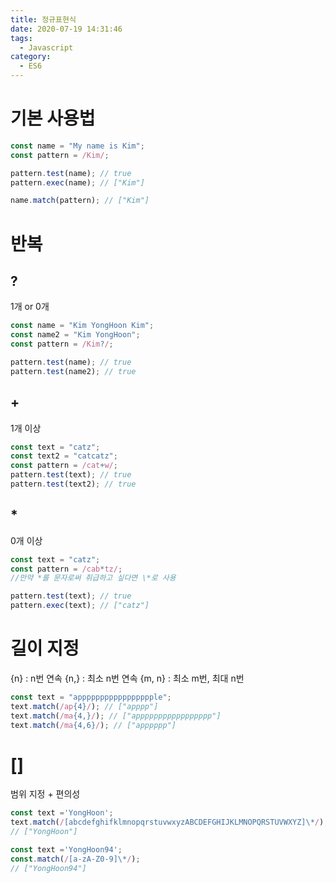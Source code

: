 ```yaml
---
title: 정규표현식
date: 2020-07-19 14:31:46
tags:
  - Javascript
category:
  - ES6
---
```


# 기본 사용법

```javascript
const name = "My name is Kim";
const pattern = /Kim/;

pattern.test(name); // true
pattern.exec(name); // ["Kim"]

name.match(pattern); // ["Kim"]
```

# 반복

## ?

1개 or 0개

```javascript
const name = "Kim YongHoon Kim";
const name2 = "Kim YongHoon";
const pattern = /Kim?/;

pattern.test(name); // true
pattern.test(name2); // true
```

## +

1개 이상

```javascript
const text = "catz";
const text2 = "catcatz";
const pattern = /cat+w/;
pattern.test(text); // true
pattern.test(text2); // true
```

## \*

0개 이상

```javascript
const text = "catz";
const pattern = /cab*tz/;
//만약 *를 문자로써 취급하고 싶다면 \*로 사용

pattern.test(text); // true
pattern.exec(text); // ["catz"]
```

# 길이 지정

{n} : n번 연속
{n,} : 최소 n번 연속
{m, n} : 최소 m번, 최대 n번

```javascript
const text = "appppppppppppppppple";
text.match(/ap{4}/); // ["apppp"]
text.match(/ma{4,}/); // ["appppppppppppppppp"]
text.match(/ma{4,6}/); // ["apppppp"]
```

# []

범위 지정 + 편의성

```javascript
const text ='YongHoon';
text.match(/[abcdefghifklmnopqrstuvwxyzABCDEFGHIJKLMNOPQRSTUVWXYZ]\*/);
// ["YongHoon"]

const text ='YongHoon94';
const.match(/[a-zA-Z0-9]\*/);
// ["YongHoon94"]
```
